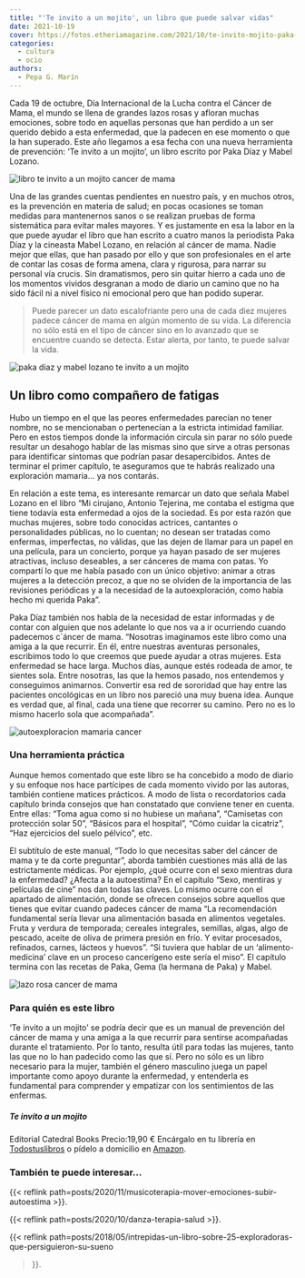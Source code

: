 ```yaml
---
title: "'Te invito a un mojito', un libro que puede salvar vidas"
date: 2021-10-19
cover: https://fotos.etheriamagazine.com/2021/10/te-invito-mojito-paka-mabel.jpg
categories: 
  - cultura
  - ocio
authors: 
  - Pepa G. Marín
---
```


Cada 19 de octubre, Día Internacional de la Lucha contra el Cáncer de Mama, el mundo se llena de grandes lazos rosas y afloran muchas emociones, sobre todo en aquellas personas que han perdido a un ser querido debido a esta enfermedad, que la padecen en ese momento o que la han superado. Este año llegamos a esa fecha con una nueva herramienta de prevención: ‘Te invito a un mojito’, un libro escrito por Paka Díaz y Mabel Lozano.

![libro te invito a un mojito cancer de mama](https://fotos.etheriamagazine.com/2021/10/te-invito-a-un-mojito.jpg "'Te invito a un mojito', un libro que aborda el cáncer de mama.")

Una de las grandes cuentas pendientes en nuestro país, y en muchos otros, es la 
prevención en materia de salud; en pocas ocasiones se toman medidas para mantenernos 
sanos o se realizan pruebas de forma sistemática para evitar males mayores. Y es 
justamente en esa la labor en la que puede ayudar el libro que han escrito a cuatro 
manos la periodista Paka Díaz y la cineasta Mabel Lozano, en relación al cáncer de mama. 
Nadie mejor que ellas, que han pasado por ello y que son profesionales en el arte de 
contar las cosas de forma amena, clara y rigurosa, para narrar su personal vía crucis. 
Sin dramatismos, pero sin quitar hierro a cada uno de los momentos vividos desgranan a 
modo de diario un camino que no ha sido fácil ni a nivel físico ni emocional pero que 
han podido superar. 

> Puede parecer un dato escalofriante pero una de cada diez mujeres padece cáncer de mama 
> en algún momento de su vida. La diferencia no sólo está en el tipo de cáncer sino en lo 
> avanzado que se encuentre cuando se detecta. Estar alerta, por tanto, te puede salvar la 
> vida. 

![paka diaz y mabel lozano te invito a un mojito](https://fotos.etheriamagazine.com/2021/10/paka-diaz-mabel-lozano.jpg "Paka Díaz y Mabel Lozano, autoras de 'Te invito a un mojito'.")

## Un libro como compañero de fatigas

Hubo un tiempo en el que las peores enfermedades parecían no tener nombre, no se 
mencionaban o pertenecían a la estricta intimidad familiar. Pero en estos tiempos donde 
la información circula sin parar no sólo puede resultar un desahogo hablar de las mismas 
sino que sirve a otras personas para identificar síntomas que podrían pasar 
desapercibidos. Antes de terminar el primer capítulo, te aseguramos que te habrás 
realizado una exploración mamaria... ya nos contarás. 

En relación a este tema, es interesante remarcar un dato que señala Mabel Lozano en el 
libro “Mi cirujano, Antonio Tejerina, me contaba el estigma que tiene todavía esta 
enfermedad a ojos de la sociedad. Es por esta razón que muchas mujeres, sobre todo 
conocidas actrices, cantantes o personalidades públicas, no lo cuentan; no desean ser 
tratadas como enfermas, imperfectas, no válidas, que las dejen de llamar para un papel 
en una película, para un concierto, porque ya hayan pasado de ser mujeres atractivas, 
incluso deseables, a ser cánceres de mama con patas. Yo compartí lo que me había pasado 
con un único objetivo: animar a otras mujeres a la detección precoz, a que no se olviden 
de la importancia de las revisiones periódicas y a la necesidad de la autoexploración, 
como había hecho mi querida Paka”. 

Paka Díaz también nos habla de la necesidad de estar informadas y de contar con alguien 
que nos adelante lo que nos va a ir ocurriendo cuando padecemos c´áncer de mama. 
“Nosotras imaginamos este libro como una amiga a la que recurrir. En él, entre nuestras 
aventuras personales, escribimos todo lo que creemos que puede ayudar a otras mujeres. 
Esta enfermedad se hace larga. Muchos días, aunque estés rodeada de amor, te sientes 
sola. Entre nosotras, las que la hemos pasado, nos entendemos y conseguimos animarnos. 
Convertir esa red de sororidad que hay entre las pacientes oncológicas en un libro nos 
pareció una muy buena idea. Aunque es verdad que, al final, cada una tiene que recorrer 
su camino. Pero no es lo mismo hacerlo sola que acompañada”. 

![autoexploracion mamaria cancer](https://fotos.etheriamagazine.com/2021/10/autoexploracion-mamaria.jpg "La autoexploración mamaria puede salvar tu vida.")

### Una herramienta práctica

Aunque hemos comentado que este libro se ha concebido a modo de diario y su enfoque nos 
hace partícipes de cada momento vivido por las autoras, también contiene matices 
prácticos. A modo de lista o recordatorios cada capítulo brinda consejos que han 
constatado que conviene tener en cuenta. Entre ellas: “Toma agua como si no hubiese un 
mañana”, “Camisetas con protección solar 50”, “Básicos para el hospital”, “Cómo cuidar 
la cicatriz”, “Haz ejercicios del suelo pélvico”, etc. 

El subtítulo de este manual, “Todo lo que necesitas saber del cáncer de mama y te da 
corte preguntar”, aborda también cuestiones más allá de las estrictamente médicas. Por 
ejemplo, ¿qué ocurre con el sexo mientras dura la enfermedad? ¿Afecta a la autoestima? 
En el capítulo “Sexo, mentiras y películas de cine” nos dan todas las claves. Lo mismo 
ocurre con el apartado de alimentación, donde se ofrecen consejos sobre aquellos que 
tienes que evitar cuando padeces cáncer de mama “La recomendación fundamental sería 
llevar una alimentación basada en alimentos vegetales. Fruta y verdura de temporada; 
cereales integrales, semillas, algas, algo de pescado, aceite de oliva de primera 
presión en frío. Y evitar procesados, refinados, carnes, lácteos y huevos”. “Si tuviera 
que hablar de un ‘alimento-medicina’ clave en un proceso cancerígeno este sería el 
miso”. El capítulo termina con las recetas de Paka, Gema (la hermana de Paka) y Mabel. 

![lazo rosa cancer de mama](https://fotos.etheriamagazine.com/2021/10/lazo-rosa-cancer.jpg "Lazo rosa, símbolo de la lucha contra el cáncer de mama.")

### Para quién es este libro

‘Te invito a un mojito’ se podría decir que es un manual de prevención del cáncer de 
mama y una amiga a la que recurrir para sentirse acompañadas durante el tratamiento. Por 
lo tanto, resulta útil para todas las mujeres, tanto las que no lo han padecido como las 
que sí. Pero no sólo es un libro necesario para la mujer, también el género masculino 
juega un papel importante como apoyo durante la enfermedad, y entenderla es fundamental 
para comprender y empatizar con los sentimientos de las enfermas. 

##### Te invito a un mojito

Editorial Catedral Books Precio:19,90 € Encárgalo en tu librería en 
[Todostuslibros](https://www.todostuslibros.com/busquedas?keyword=Te+invito+a+un+mojito) 
o pídelo a domicilio en [Amazon](https://amzn.to/3BTOSLS). 

### También te puede interesar...

{{< reflink path=posts/2020/11/musicoterapia-mover-emociones-subir-autoestima >}}. 

{{< reflink path=posts/2020/10/danza-terapia-salud >}}. 

{{< reflink 
path=posts/2018/05/intrepidas-un-libro-sobre-25-exploradoras-que-persiguieron-su-sueno 
>}}.

